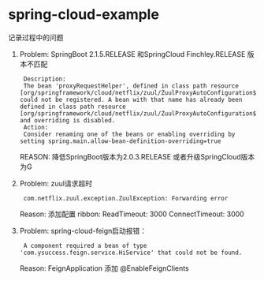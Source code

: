 # spring-cloud-example
记录过程中的问题      
1. Problem: SpringBoot 2.1.5.RELEASE 和SpringCloud Finchley.RELEASE 版本不匹配

        Description:
        The bean 'proxyRequestHelper', defined in class path resource [org/springframework/cloud/netflix/zuul/ZuulProxyAutoConfiguration$NoActuatorConfiguration.class], could not be registered. A bean with that name has already been defined in class path resource [org/springframework/cloud/netflix/zuul/ZuulProxyAutoConfiguration$EndpointConfiguration.class] and overriding is disabled.
        Action:
        Consider renaming one of the beans or enabling overriding by setting spring.main.allow-bean-definition-overriding=true
   REASON: 降低SpringBoot版本为2.0.3.RELEASE 或者升级SpringCloud版本为G
2. Problem: zuul请求超时    
        
        com.netflix.zuul.exception.ZuulException: Forwarding error
   Reason: 添加配置 ribbon:  ReadTimeout: 3000 ConnectTimeout: 3000
        
3. Problem:  spring-cloud-feign启动报错：

        A component required a bean of type 'com.ysuccess.feign.service.HiService' that could not be found.      

   Reason: FeignApplication 添加 @EnableFeignClients
